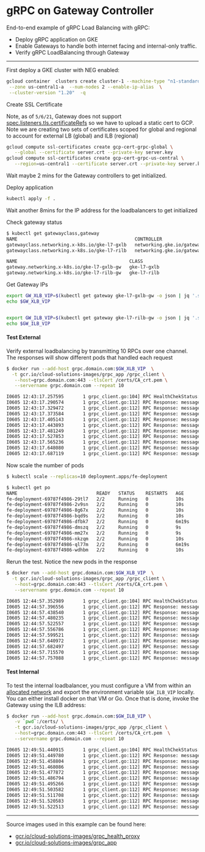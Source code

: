 # gRPC on Gateway Controller

End-to-end example of gRPC Load Balancing with gRPC:

* Deploy gRPC application on GKE
* Enable Gateways to handle both internet facing and internal-only traffic.
* Verify gRPC LoadBalancing through Gateway

---

First deploy a GKE cluster with NEG enabled:

```bash
gcloud container  clusters create cluster-1 --machine-type "n1-standard-2" \
 --zone us-central1-a  --num-nodes 2 --enable-ip-alias  \
 --cluster-version "1.20"  -q
```


Create SSL Certificate

Note, as of `5/6/21`, Gateway does not support [spec.listeners.tls.certificateRefs](https://cloud.google.com/kubernetes-engine/docs/how-to/gatewayclass-capabilities#gateway) so we have to upload a static cert to GCP.  Note we are creating two sets of certificates scoped for global and regional to account for external LB (global) and ILB (regional)

```bash
gcloud compute ssl-certificates create gcp-cert-grpc-global \
   --global --certificate server.crt --private-key server.key 
gcloud compute ssl-certificates create gcp-cert-grpc-us-central \
   --region=us-central1 --certificate server.crt --private-key server.key 
```

Wait maybe 2 mins for the Gateway controllers to get initialized.

Deploy application

```bash
kubectl apply -f .
```

Wait another 8mins for the IP address for the loadbalancers to get initialized

Check gateway status

```bash
$ kubectl get gatewayclass,gateway
NAME                                           CONTROLLER
gatewayclass.networking.x-k8s.io/gke-l7-gxlb   networking.gke.io/gateway
gatewayclass.networking.x-k8s.io/gke-l7-rilb   networking.gke.io/gateway

NAME                                         CLASS
gateway.networking.x-k8s.io/gke-l7-gxlb-gw   gke-l7-gxlb
gateway.networking.x-k8s.io/gke-l7-rilb-gw   gke-l7-rilb
```


Get Gateway IPs

```bash
export GW_XLB_VIP=$(kubectl get gateway gke-l7-gxlb-gw -o json | jq '.status.addresses[].value' -r)
echo $GW_XLB_VIP


export GW_ILB_VIP=$(kubectl get gateway gke-l7-rilb-gw -o json | jq '.status.addresses[].value' -r)
echo $GW_ILB_VIP
```

#### Test External

Verify external loadbalancing by transmitting 10 RPCs over one channel.  The responses will show different pods that handled each request

```bash
$ docker run --add-host grpc.domain.com:$GW_XLB_VIP  \
  -t gcr.io/cloud-solutions-images/grpc_app /grpc_client \
   --host=grpc.domain.com:443 --tlsCert /certs/CA_crt.pem \
   --servername grpc.domain.com --repeat 10

I0605 12:43:17.257595       1 grpc_client.go:104] RPC HealthChekStatus: SERVING
I0605 12:43:17.290574       1 grpc_client.go:112] RPC Response: message:"Hello unary RPC msg   from hostname fe-deployment-69787f4986-ql77m"
I0605 12:43:17.329472       1 grpc_client.go:112] RPC Response: message:"Hello unary RPC msg   from hostname fe-deployment-69787f4986-ql77m"
I0605 12:43:17.373584       1 grpc_client.go:112] RPC Response: message:"Hello unary RPC msg   from hostname fe-deployment-69787f4986-ql77m"
I0605 12:43:17.405143       1 grpc_client.go:112] RPC Response: message:"Hello unary RPC msg   from hostname fe-deployment-69787f4986-ql77m"
I0605 12:43:17.443893       1 grpc_client.go:112] RPC Response: message:"Hello unary RPC msg   from hostname fe-deployment-69787f4986-dfbk7"
I0605 12:43:17.481249       1 grpc_client.go:112] RPC Response: message:"Hello unary RPC msg   from hostname fe-deployment-69787f4986-ql77m"
I0605 12:43:17.527853       1 grpc_client.go:112] RPC Response: message:"Hello unary RPC msg   from hostname fe-deployment-69787f4986-dfbk7"
I0605 12:43:17.565236       1 grpc_client.go:112] RPC Response: message:"Hello unary RPC msg   from hostname fe-deployment-69787f4986-dfbk7"
I0605 12:43:17.648080       1 grpc_client.go:112] RPC Response: message:"Hello unary RPC msg   from hostname fe-deployment-69787f4986-ql77m"
I0605 12:43:17.687119       1 grpc_client.go:112] RPC Response: message:"Hello unary RPC msg   from hostname fe-deployment-69787f4986-ql77m
```

Now scale the number of pods

```bash
$ kubectl scale --replicas=10 deployment.apps/fe-deployment

$ kubectl get po
NAME                             READY   STATUS    RESTARTS   AGE
fe-deployment-69787f4986-29tl7   2/2     Running   0          10s
fe-deployment-69787f4986-2v9sn   2/2     Running   0          10s
fe-deployment-69787f4986-8g67x   2/2     Running   0          10s
fe-deployment-69787f4986-bqd9s   2/2     Running   0          10s
fe-deployment-69787f4986-dfbk7   2/2     Running   0          6m19s
fe-deployment-69787f4986-dmszq   2/2     Running   0          9s
fe-deployment-69787f4986-mm27x   2/2     Running   0          9s
fe-deployment-69787f4986-nkzqm   2/2     Running   0          10s
fe-deployment-69787f4986-ql77m   2/2     Running   0          6m19s
fe-deployment-69787f4986-wdhbm   2/2     Running   0          10s
```

Rerun the test. Notice the new pods in the response

```bash
$ docker run --add-host grpc.domain.com:$GW_XLB_VIP  \
  -t gcr.io/cloud-solutions-images/grpc_app /grpc_client \
   --host=grpc.domain.com:443 --tlsCert /certs/CA_crt.pem \
   --servername grpc.domain.com --repeat 10

I0605 12:44:57.352989       1 grpc_client.go:104] RPC HealthChekStatus: SERVING
I0605 12:44:57.396556       1 grpc_client.go:112] RPC Response: message:"Hello unary RPC msg   from hostname fe-deployment-69787f4986-nkzqm"
I0605 12:44:57.438540       1 grpc_client.go:112] RPC Response: message:"Hello unary RPC msg   from hostname fe-deployment-69787f4986-8g67x"
I0605 12:44:57.480235       1 grpc_client.go:112] RPC Response: message:"Hello unary RPC msg   from hostname fe-deployment-69787f4986-29tl7"
I0605 12:44:57.522557       1 grpc_client.go:112] RPC Response: message:"Hello unary RPC msg   from hostname fe-deployment-69787f4986-ql77m"
I0605 12:44:57.556786       1 grpc_client.go:112] RPC Response: message:"Hello unary RPC msg   from hostname fe-deployment-69787f4986-8g67x"
I0605 12:44:57.599521       1 grpc_client.go:112] RPC Response: message:"Hello unary RPC msg   from hostname fe-deployment-69787f4986-dfbk7"
I0605 12:44:57.640972       1 grpc_client.go:112] RPC Response: message:"Hello unary RPC msg   from hostname fe-deployment-69787f4986-bqd9s"
I0605 12:44:57.682497       1 grpc_client.go:112] RPC Response: message:"Hello unary RPC msg   from hostname fe-deployment-69787f4986-bqd9s"
I0605 12:44:57.715570       1 grpc_client.go:112] RPC Response: message:"Hello unary RPC msg   from hostname fe-deployment-69787f4986-ql77m"
I0605 12:44:57.757088       1 grpc_client.go:112] RPC Response: message:"Hello unary RPC msg   from hostname fe-deployment-69787f4986-wdh
```

#### Test Internal

To test the internal loadbalancer, you must configure a VM from within an [allocated network](https://cloud.google.com/load-balancing/docs/l7-internal/setting-up-l7-internal#configuring_the_proxy-only_subnet) and export the environment variable `$GW_ILB_VIP` locally.  You can either install docker on that VM or Go.  Once that is done, invoke the Gateway using the ILB address:

```bash
$ docker run --add-host grpc.domain.com:$GW_ILB_VIP \
   -v `pwd`:/certs/ \
   -t gcr.io/cloud-solutions-images/grpc_app /grpc_client \
   --host=grpc.domain.com:443 --tlsCert /certs/CA_crt.pem  \
   --servername grpc.domain.com --repeat 10

I0605 12:49:51.440915       1 grpc_client.go:104] RPC HealthChekStatus: SERVING
I0605 12:49:51.449780       1 grpc_client.go:112] RPC Response: message:"Hello unary RPC msg   from hostname fe-deployment-69787f4986-ql77m"
I0605 12:49:51.458804       1 grpc_client.go:112] RPC Response: message:"Hello unary RPC msg   from hostname fe-deployment-69787f4986-bqd9s"
I0605 12:49:51.468086       1 grpc_client.go:112] RPC Response: message:"Hello unary RPC msg   from hostname fe-deployment-69787f4986-wdhbm"
I0605 12:49:51.477872       1 grpc_client.go:112] RPC Response: message:"Hello unary RPC msg   from hostname fe-deployment-69787f4986-2v9sn"
I0605 12:49:51.486794       1 grpc_client.go:112] RPC Response: message:"Hello unary RPC msg   from hostname fe-deployment-69787f4986-mm27x"
I0605 12:49:51.495266       1 grpc_client.go:112] RPC Response: message:"Hello unary RPC msg   from hostname fe-deployment-69787f4986-dfbk7"
I0605 12:49:51.503582       1 grpc_client.go:112] RPC Response: message:"Hello unary RPC msg   from hostname fe-deployment-69787f4986-29tl7"
I0605 12:49:51.511708       1 grpc_client.go:112] RPC Response: message:"Hello unary RPC msg   from hostname fe-deployment-69787f4986-8g67x"
I0605 12:49:51.520583       1 grpc_client.go:112] RPC Response: message:"Hello unary RPC msg   from hostname fe-deployment-69787f4986-nkzqm"
I0605 12:49:51.522513       1 grpc_client.go:112] RPC Response: message:"Hello unary RPC msg   from hostname fe-deployment-69787f4986-dmszq"
```

---

Source images used in this example can be found here:
  - [gcr.io/cloud-solutions-images/grpc_health_proxy](https://github.com/salrashid123/grpc_health_proxy)
  - [gcr.io/cloud-solutions-images/grpc_app](https://github.com/salrashid123/grpc_health_proxy/tree/master/example)

